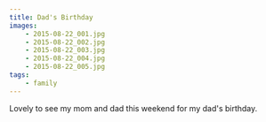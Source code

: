 ```yaml
---
title: Dad's Birthday
images:
    - 2015-08-22_001.jpg
    - 2015-08-22_002.jpg
    - 2015-08-22_003.jpg
    - 2015-08-22_004.jpg
    - 2015-08-22_005.jpg
tags:
    - family
---
```

Lovely to see my mom and dad this weekend for my dad's birthday. 